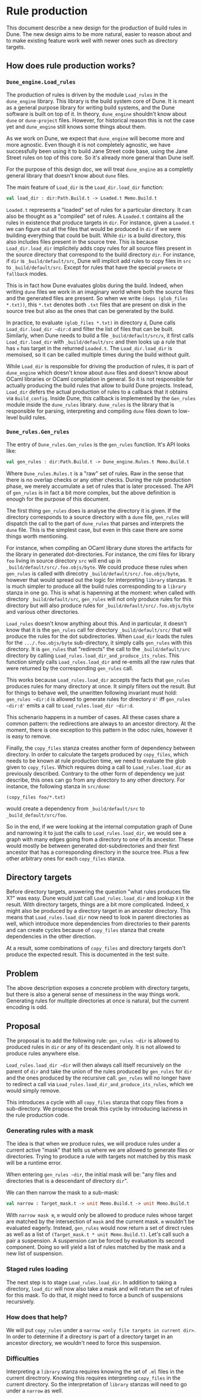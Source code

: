# Rule production

This document describe a new design for the production of build rules
in Dune. The new design aims to be more natural, easier to reason
about and to make existing feature work well with newer ones such as
directory targets.

## How does rule production works?

### `Dune_engine.Load_rules`

The production of rules is driven by the module `Load_rules` in the
`dune_engine` library. This library is the build system core of
Dune. It is meant as a general purpose library for writing build
systems, and the Dune software is built on top of it. In theory,
`dune_engine` shouldn't know about `dune` or `dune-project`
files. However, for historical reason this is not the case yet and
`dune_engine` still knows some things about them.

As we work on Dune, we expect that `dune_engine` will become more and
more agnostic. Even though it is not completely agnostic, we have
successfully been using it to build Jane Street code base, using the
Jane Street rules on top of this core. So it's already more general
than Dune iself.

For the purpose of this design doc, we will treat `dune_engine` as a
completly general library that doesn't know about `dune` files.

The main feature of `Load_dir` is the `Load_dir.load_dir` function:

```ocaml
val load_dir : dir:Path.Build.t -> Loaded.t Memo.Build.t
```

`Loaded.t` represents a "loaded" set of rules for a particular
directory. It can also be thought as a "compiled" set of rules. A
`Loaded.t` contains all the rules in existence that produce targets in
`dir`. For instance, given a `Loaded.t` we can figure out all the
files that would be produced in `dir` if we were building everything
that could be built. While `dir` is a build directory, this also
includes files present in the source tree. This is because
`Load_dir.load_dir` implicitely adds copy rules for all source files
present in the source directory that correspond to the build directory
`dir`. For instance, if `dir` is `_build/default/src`, Dune will
implicit add rules to copy files in `src` to `_build/default/src`.
Except for rules that have the special `promote` or `fallback` modes.

This is in fact how Dune evaluates globs during the build. Indeed,
when writing `dune` files we work in an imaginary world where both the
source files and the generated files are present. So when we write
`(deps (glob_files *.txt))`, this `*.txt` denotes both `.txt` files
that are present on disk in the source tree but also as the ones that
can be generated by the build.

In practice, to evaluate `(glob_files *.txt)` in directory `d`, Dune
calls `Load_dir.load_dir ~dir:d` and filter the list of files that can
be built. Similarly, when Dune needs to build a file
`_build/default/src/x`, it first calls `Load_dir.load_dir` with
`_build/default/src` and then looks up a rule that has `x` has
target in the returned `Loaded.t`. The `Load_dir.load_dir` is
memoised, so it can be called multiple times during the build without
guilt.

While `Load_dir` is responsible for driving the production of rules,
it is part of `dune_engine` which doesn't know about `dune` files and
doesn't know about OCaml libraries or OCaml compilation in general. So
it is not responsible for actually producing the build rules that
allow to build Dune projects. Instead, `Load_dir` defers the actual
production of rules to a callback that it obtains via
`Build_config`. Inside Dune, this callback is implemented by the
`Gen_rules` module inside the `dune_rules` library. `dune_rules` is
the library that is responsible for parsing, interpreting and
compiling `dune` files down to low-level build rules.

### `Dune_rules.Gen_rules`

The entry of `Dune_rules.Gen_rules` is the `gen_rules` function. It's
API looks like:

```ocaml
val gen_rules : dir:Path.Build.t -> Dune_engine.Rules.t Memo.Build.t
```

Where `Dune_rules.Rules.t` is a "raw" set of rules. Raw in the sense
that there is no overlap checks or any other checks. During the rule
production phase, we merely accumulate a set of rules that is later
processed. The API of `gen_rules` is in fact a bit more complex, but
the above definition is enough for the purpose of this document.

The first thing `gen_rules` does is analyse the directory it is
given. If the directory corresponds to a source directory with a `dune`
file, `gen_rules` will dispatch the call to the part of `dune_rules`
that parses and interprets the `dune` file. This is the simplest case,
but even in this case there are some things worth mentioning.

For instance, when compiling an OCaml library dune stores the
artifacts for the library in generated dot-directories. For instance,
the cmi files for library `foo` living in source directory `src` will
end up in `_build/default/src/.foo.objs/byte`. We could produce these
rules when `gen_rules` is called with direcotry
`_build/default/src/.foo.objs/byte`, however that would spread out the
logic for interpreting `library` stanzas. It is much simpler to
produce all the build rules corresponding to a `library` stanza in one
go. This is what is hapenning at the moment: when called with
directory `_build/default/src`, `gen_rules` will not only produce
rules for this directory but will also produce rules for
`_build/default/src/.foo.objs/byte` and various other directories.

`Load_rules` doesn't know anything about this. And in particular, it
doesn't know that it is the `gen_rules` call for directory
`_build/default/src/` that will produce the rules for the dot
subdirectories. When `Load_dir` loads the rules for the
`.../.foo.objs/byte` sub-directory, it simply calls `gen_rules` with
this directory. It is `gen_rules` that "redirects" the call to the
`_build/default/src` directory by calling
`Load_rules.load_dir_and_produce_its_rules`. This function simply
calls `Load_rules.load_dir` and re-emits all the raw rules that were
returned by the corresponding `gen_rules` call.

This works because `Load_rules.load_dir` accepts the facts that
`gen_rules` produces rules for many directory at once. It simply
filters out the result. But for things to behave well, the unwritten
following invariant must hold: `gen_rules ~dir:d` is allowed to
generate rules for directory `d'` iff `gen_rules ~dir:d'` emits a call
to `Load_rules.load_dir ~dir:d`.

This schenario happens in a number of cases. All these cases share a
common pattern: the redirections are always to an ancestor
directory. At the moment, there is one exception to this pattern in
the odoc rules, however it is easy to remove.

Finally, the `copy_files` stanza creates another form of dependency
between directory. In order to calculate the targets produced by
`copy_files`, which needs to be known at rule production time, we need
to evaluate the glob given to `copy_files`. Which requires doing a
call to `Load_rules.load_dir` as previously described. Contrary to the
other form of dependency we just describe, this ones can go from any
directory to any other directory. For instance, the following stanza
in `src/dune`:

```
(copy_files foo/*.txt)
```

would create a dependency from `_build/default/src` to
 `_build_default/src/foo`.

So in the end, if we were looking at the internal computation graph of
Dune and narrowing it to just the calls to `Load_rules.load_dir`, we
would see a graph with many edges going from a directory to one of its
ancestor. These would mostly be between generated dot-subdirectories
and their first ancestor that has a corresponding directory in the
source tree. Plus a few other arbitrary ones for each `copy_files`
stanza.

## Directory targets

Before directory targets, answering the question "what rules produces
file X?" was easy. Dune would just call `Load_rules.load_dir` and
lookup `X` in the result. With directory targets, things are a bit
more complicated. Indeed, `X` might also be produced by a directory
target in an ancestor directory. This means that `Load_rules.load_dir`
now need to look in parent directories as well, which introduce more
dependencies from directories to their parents and can create cycles
because of `copy_files` stanza that create dependencies in the other
direction.

At a result, some combinations of `copy_files` and directory targets
don't produce the expected result. This is documented in the test
suite.

## Problem

The above description exposes a concrete problem with directory
targets, but there is also a general sense of messiness in the way
things work. Generating rules for multiple directories at once is
natural, but the current encoding is odd.

## Proposal

The proposal is to add the following rule: `gen_rules ~dir` is allowed
to produced rules in `dir` or any of its descendant only. It is not
allowed to produce rules anywhere else.

`Load_rules.load_dir ~dir` will then always call itself recursively on
the parent of `dir` and take the union of the rules produced by
`gen_rules` for `dir` and the ones produced by the recursive
call. `gen_rules` will no longer have to redirect a call via
`Load_rules.load_dir_and_produce_its_rules`, which we would simply
remove.

This introduces a cycle with all `copy_files` stanza that copy files
from a sub-directory. We propose the break this cycle by introducing
laziness in the rule production code.

### Generating rules with a mask

The idea is that when we produce rules, we will produce rules under
a current active "mask" that tells us where we are allowed to generate
files or directories.  Trying to produce a rule with targets not
matched by this mask will be a runtime error.

When entering `gen_rules ~dir`, the initial mask will be: "any files
and directories that is a descendant of directory `dir`".

We can then narrow the mask to a sub-mask:

```ocaml
val narrow : Target_mask.t -> unit Memo.Build.t -> unit Memo.Build.t
```

With `narrow mask m`, `m` would only be allowed to produce rules whose
target are matched by the intersection of `mask` and the current
mask. `m` wouldn't be evaluated eagerly. Instead, `gen_rules` would
now return a set of direct rules as well as a list of
`(Target_mask.t * unit Memo.Build.t)`. Let's call such a pair a
suspension. A suspension can be forced by evaluation its second
component. Doing so will yield a list of rules matched by the mask and
a new list of suspension.

### Staged rules loading

The next step is to stage `Load_rules.load_dir`. In addition to taking
a directory, `load_dir` will now also take a mask and will return the
set of rules for this mask. To do that, it might need to force a bunch of
suspensions recursively.


### How does that help?

We will put `copy_rules` under a `narrow <only file targets in current
dir>`. In order to determine if a directory is part of a directory
target in an ancestor directory, we wouldn't need to force this
suspension.

### Difficulties

Interpreting a `library` stanza requires knowing the set of `.ml`
files in the current directrory. Knowing this requires interpreting
`copy_files` in the current directory. So the interpretation of
`library` stanzas will need to go under a `narrow` as well.
